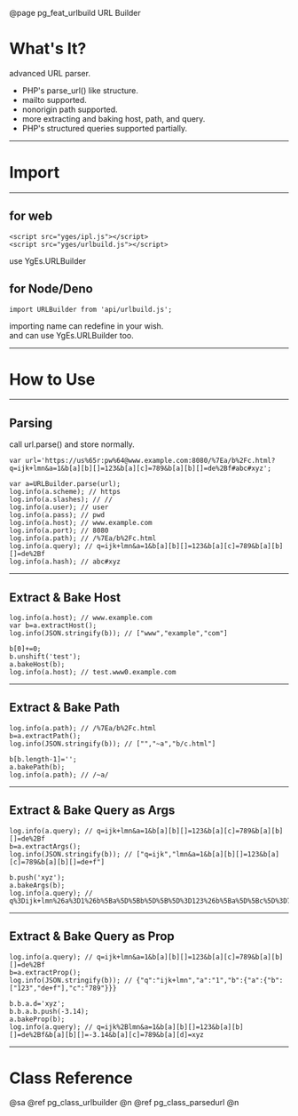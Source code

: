 ﻿@page pg_feat_urlbuild URL Builder

# What's It?

advanced URL parser.  

- PHP's parse_url() like structure.  
- mailto supported.  
- nonorigin path supported.
- more extracting and baking host, path, and query.  
- PHP's structured queries supported partially.  

-----
# Import

-----
## for web

```
<script src="yges/ipl.js"></script>
<script src="yges/urlbuild.js"></script>
```
use YgEs.URLBuilder

## for Node/Deno

```
import URLBuilder from 'api/urlbuild.js';
```
importing name can redefine in your wish.  
and can use YgEs.URLBuilder too.  

-----
# How to Use

-----
## Parsing

call url.parse() and store normally.  
```
var url='https://us%65r:pw%64@www.example.com:8080/%7Ea/b%2Fc.html?q=ijk+lmn&a=1&b[a][b][]=123&b[a][c]=789&b[a][b][]=de%2Bf#abc#xyz';

var a=URLBuilder.parse(url);
log.info(a.scheme); // https 
log.info(a.slashes); // // 
log.info(a.user); // user 
log.info(a.pass); // pwd 
log.info(a.host); // www.example.com
log.info(a.port); // 8080 
log.info(a.path); // /%7Ea/b%2Fc.html 
log.info(a.query); // q=ijk+lmn&a=1&b[a][b][]=123&b[a][c]=789&b[a][b][]=de%2Bf 
log.info(a.hash); // abc#xyz 
```

-----
## Extract & Bake Host

```
log.info(a.host); // www.example.com
var b=a.extractHost();
log.info(JSON.stringify(b)); // ["www","example","com"]

b[0]+=0;
b.unshift('test');
a.bakeHost(b);
log.info(a.host); // test.www0.example.com 
```

-----
## Extract & Bake Path

```
log.info(a.path); // /%7Ea/b%2Fc.html 
b=a.extractPath();
log.info(JSON.stringify(b)); // ["","~a","b/c.html"]

b[b.length-1]='';
a.bakePath(b);
log.info(a.path); // /~a/
```

-----
## Extract & Bake Query as Args

```
log.info(a.query); // q=ijk+lmn&a=1&b[a][b][]=123&b[a][c]=789&b[a][b][]=de%2Bf 
b=a.extractArgs();
log.info(JSON.stringify(b)); // ["q=ijk","lmn&a=1&b[a][b][]=123&b[a][c]=789&b[a][b][]=de+f"]

b.push('xyz');
a.bakeArgs(b);
log.info(a.query); // q%3Dijk+lmn%26a%3D1%26b%5Ba%5D%5Bb%5D%5B%5D%3D123%26b%5Ba%5D%5Bc%5D%3D789%26b%5Ba%5D%5Bb%5D%5B%5D%3Dde%2Bf+xyz 
```

-----
## Extract & Bake Query as Prop

```
log.info(a.query); // q=ijk+lmn&a=1&b[a][b][]=123&b[a][c]=789&b[a][b][]=de%2Bf 
b=a.extractProp();
log.info(JSON.stringify(b)); // {"q":"ijk+lmn","a":"1","b":{"a":{"b":["123","de+f"],"c":"789"}}}

b.b.a.d='xyz';
b.b.a.b.push(-3.14);
a.bakeProp(b);
log.info(a.query); // q=ijk%2Blmn&a=1&b[a][b][]=123&b[a][b][]=de%2Bf&b[a][b][]=-3.14&b[a][c]=789&b[a][d]=xyz
```

-----
# Class Reference

@sa @ref pg_class_urlbuilder @n
	@ref pg_class_parsedurl @n
